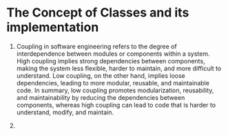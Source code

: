 # The Concept of Classes and its implementation

1.  Coupling in software engineering refers to the degree of interdependence between modules or components within a system. High coupling implies strong dependencies between components, making the system less flexible, harder to maintain, and more difficult to understand. Low coupling, on the other hand, implies loose dependencies, leading to more modular, reusable, and maintainable code. In summary, low coupling promotes modularization, reusability, and maintainability by reducing the dependencies between components, whereas high coupling can lead to code that is harder to understand, modify, and maintain.

2.  